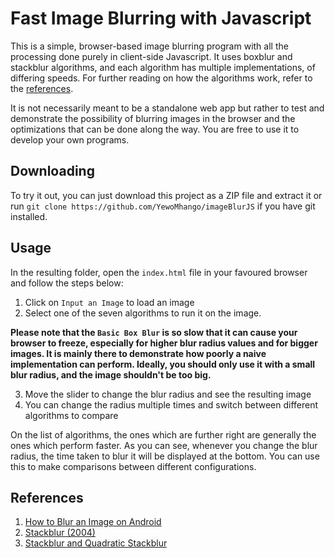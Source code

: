 # Fast Image Blurring with Javascript 

This is a simple, browser-based image blurring program with all the processing done purely in client-side Javascript. It uses boxblur and stackblur algorithms, and each algorithm has multiple implementations, of differing speeds. For further reading on how the algorithms work, refer to the [references](#references). 

It is not necessarily meant to be a standalone web app but rather to test and demonstrate the possibility of blurring images in the browser and the optimizations that can be done along the way. You are free to use it to develop your own programs.

## Downloading

To try it out, you can just download this project as a ZIP file and extract it or run `git clone https://github.com/YewoMhango/imageBlurJS` if you have git installed. 

## Usage

In the resulting folder, open the `index.html` file in your favoured browser and follow the steps below:

  1. Click on `Input an Image` to load an image
  2. Select one of the seven algorithms to run it on the image.

**Please note that the `Basic Box Blur` is so slow that it can cause your browser to freeze, especially for higher blur radius values and for bigger images. It is mainly there to demonstrate how poorly a naive implementation can perform. Ideally, you should only use it with a small blur radius, and the image shouldn't be too big.**

  3. Move the slider to change the blur radius and see the resulting image
  4. You can change the radius multiple times and switch between different algorithms to compare

On the list of algorithms, the ones which are further right are generally the ones which perform faster. As you can see, whenever you change the blur radius, the time taken to blur it will be displayed at the bottom. You can use this to make comparisons between different configurations. 

## References

  1. [How to Blur an Image on Android](https://medium.com/mobile-app-development-publication/blurring-image-algorithm-example-in-android-cec81911cd5e)
  2. [Stackblur (2004)](https://underdestruction.com/2004/02/25/stackblur-2004/)
  3. [Stackblur and Quadratic Stackblur](https://observablehq.com/@jobleonard/mario-klingemans-stackblur)

